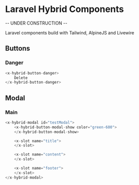 # Laravel Hybrid Components

-- UNDER CONSTRUCTION --

Laravel components build with Tailwind, AlpineJS and Livewire

## Buttons

### Danger

```php
<x-hybrid-button-danger>
    Delete
</x-hybrid-button-danger>
```

## Modal

### Main

```php
<x-hybrid-modal id="testModal">
    <x-hybrid-button-modal-show color="green-600">
    </x-hybrid-button-modal-show>

    <x-slot name="title">
    </x-slot>

    <x-slot name="content">
    </x-slot>

    <x-slot name="footer">
    </x-slot>
</x-hybrid-modal>
```
